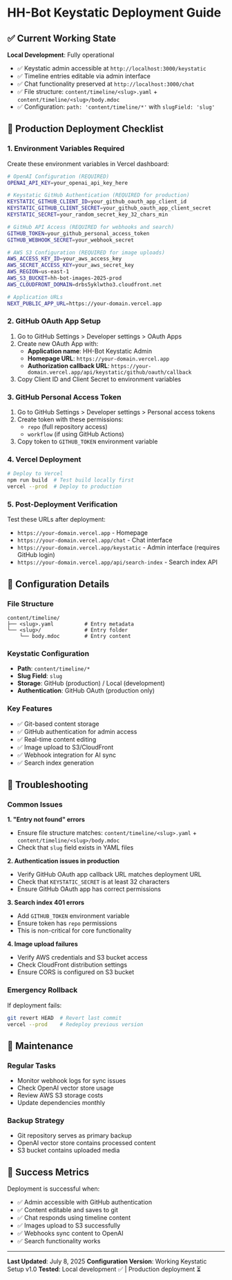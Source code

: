 # HH-Bot Keystatic Deployment Guide

## ✅ Current Working State

**Local Development**: Fully operational
- ✅ Keystatic admin accessible at `http://localhost:3000/keystatic`
- ✅ Timeline entries editable via admin interface
- ✅ Chat functionality preserved at `http://localhost:3000/chat`
- ✅ File structure: `content/timeline/<slug>.yaml` + `content/timeline/<slug>/body.mdoc`
- ✅ Configuration: `path: 'content/timeline/*'` with `slugField: 'slug'`

## 🚀 Production Deployment Checklist

### 1. Environment Variables Required

Create these environment variables in Vercel dashboard:

```bash
# OpenAI Configuration (REQUIRED)
OPENAI_API_KEY=your_openai_api_key_here

# Keystatic GitHub Authentication (REQUIRED for production)
KEYSTATIC_GITHUB_CLIENT_ID=your_github_oauth_app_client_id
KEYSTATIC_GITHUB_CLIENT_SECRET=your_github_oauth_app_client_secret
KEYSTATIC_SECRET=your_random_secret_key_32_chars_min

# GitHub API Access (REQUIRED for webhooks and search)
GITHUB_TOKEN=your_github_personal_access_token
GITHUB_WEBHOOK_SECRET=your_webhook_secret

# AWS S3 Configuration (REQUIRED for image uploads)
AWS_ACCESS_KEY_ID=your_aws_access_key
AWS_SECRET_ACCESS_KEY=your_aws_secret_key
AWS_REGION=us-east-1
AWS_S3_BUCKET=hh-bot-images-2025-prod
AWS_CLOUDFRONT_DOMAIN=drbs5yklwtho3.cloudfront.net

# Application URLs
NEXT_PUBLIC_APP_URL=https://your-domain.vercel.app
```

### 2. GitHub OAuth App Setup

1. Go to GitHub Settings > Developer settings > OAuth Apps
2. Create new OAuth App with:
   - **Application name**: HH-Bot Keystatic Admin
   - **Homepage URL**: `https://your-domain.vercel.app`
   - **Authorization callback URL**: `https://your-domain.vercel.app/api/keystatic/github/oauth/callback`
3. Copy Client ID and Client Secret to environment variables

### 3. GitHub Personal Access Token

1. Go to GitHub Settings > Developer settings > Personal access tokens
2. Create token with these permissions:
   - `repo` (full repository access)
   - `workflow` (if using GitHub Actions)
3. Copy token to `GITHUB_TOKEN` environment variable

### 4. Vercel Deployment

```bash
# Deploy to Vercel
npm run build  # Test build locally first
vercel --prod  # Deploy to production
```

### 5. Post-Deployment Verification

Test these URLs after deployment:
- `https://your-domain.vercel.app` - Homepage
- `https://your-domain.vercel.app/chat` - Chat interface
- `https://your-domain.vercel.app/keystatic` - Admin interface (requires GitHub login)
- `https://your-domain.vercel.app/api/search-index` - Search index API

## 🔧 Configuration Details

### File Structure
```
content/timeline/
├── <slug>.yaml          # Entry metadata
└── <slug>/              # Entry folder
    └── body.mdoc        # Entry content
```

### Keystatic Configuration
- **Path**: `content/timeline/*`
- **Slug Field**: `slug`
- **Storage**: GitHub (production) / Local (development)
- **Authentication**: GitHub OAuth (production only)

### Key Features
- ✅ Git-based content storage
- ✅ GitHub authentication for admin access
- ✅ Real-time content editing
- ✅ Image upload to S3/CloudFront
- ✅ Webhook integration for AI sync
- ✅ Search index generation

## 🚨 Troubleshooting

### Common Issues

**1. "Entry not found" errors**
- Ensure file structure matches: `content/timeline/<slug>.yaml` + `content/timeline/<slug>/body.mdoc`
- Check that `slug` field exists in YAML files

**2. Authentication issues in production**
- Verify GitHub OAuth app callback URL matches deployment URL
- Check that `KEYSTATIC_SECRET` is at least 32 characters
- Ensure GitHub OAuth app has correct permissions

**3. Search index 401 errors**
- Add `GITHUB_TOKEN` environment variable
- Ensure token has `repo` permissions
- This is non-critical for core functionality

**4. Image upload failures**
- Verify AWS credentials and S3 bucket access
- Check CloudFront distribution settings
- Ensure CORS is configured on S3 bucket

### Emergency Rollback

If deployment fails:
```bash
git revert HEAD  # Revert last commit
vercel --prod    # Redeploy previous version
```

## 📝 Maintenance

### Regular Tasks
- Monitor webhook logs for sync issues
- Check OpenAI vector store usage
- Review AWS S3 storage costs
- Update dependencies monthly

### Backup Strategy
- Git repository serves as primary backup
- OpenAI vector store contains processed content
- S3 bucket contains uploaded media

## 🎯 Success Metrics

Deployment is successful when:
- ✅ Admin accessible with GitHub authentication
- ✅ Content editable and saves to git
- ✅ Chat responds using timeline content
- ✅ Images upload to S3 successfully
- ✅ Webhooks sync content to OpenAI
- ✅ Search functionality works

---

**Last Updated**: July 8, 2025
**Configuration Version**: Working Keystatic Setup v1.0
**Tested**: Local development ✅ | Production deployment ⏳ 